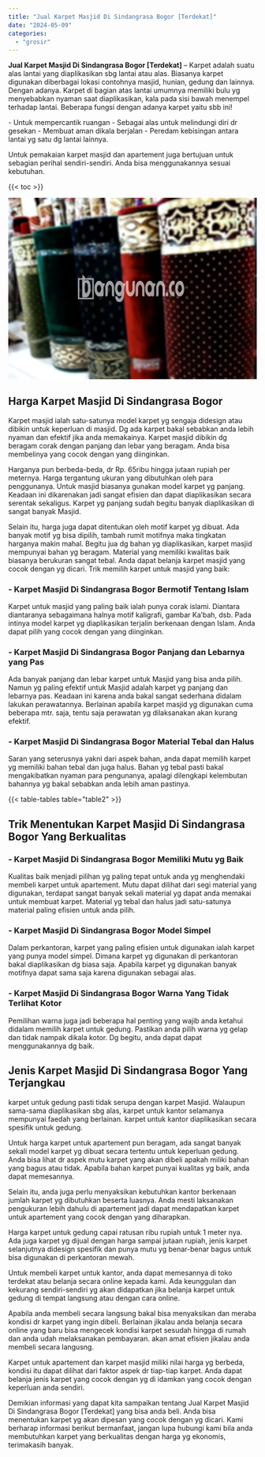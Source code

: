 ```yaml
---
title: "Jual Karpet Masjid Di Sindangrasa Bogor [Terdekat]"
date: "2024-05-09"
categories: 
  - "grosir"
---
```


**Jual Karpet Masjid Di Sindangrasa Bogor \[Terdekat\]** – Karpet adalah suatu alas lantai yang diaplikasikan sbg lantai atau alas. Biasanya karpet digunakan diberbagai lokasi contohnya masjid, hunian, gedung dan lainnya. Dengan adanya. Karpet di bagian atas lantai umumnya memiliki bulu yg menyebabkan nyaman saat diaplikasikan, kala pada sisi bawah menempel terhadap lantai. Beberapa fungsi dengan adanya karpet yaitu sbb ini!

\- Untuk mempercantik ruangan - Sebagai alas untuk melindungi diri dr gesekan - Membuat aman dikala berjalan - Peredam kebisingan antara lantai yg satu dg lantai lainnya.

Untuk pemakaian karpet masjid dan apartement juga bertujuan untuk sebagian perihal sendiri-sendiri. Anda bisa menggunakannya sesuai kebutuhan.

{{< toc >}}

![Jual Karpet Masjid Di Sindangrasa Bogor [Terdekat]](/images/grosir-karpet-murah-52.png)

## Harga Karpet Masjid Di Sindangrasa Bogor

Karpet masjid ialah satu-satunya model karpet yg sengaja didesign atau dibikin untuk keperluan di masjid. Dg ada karpet bakal sebabkan anda lebih nyaman dan efektif jika anda memakainya. Karpet masjid dibikin dg beragam corak dengan panjang dan lebar yang beragam. Anda bisa membelinya yang cocok dengan yang diinginkan.

Harganya pun berbeda-beda, dr Rp. 65ribu hingga jutaan rupiah per meternya. Harga tergantung ukuran yang dibutuhkan oleh para penggunanya. Untuk masjid biasanya gunakan model karpet yg panjang. Keadaan ini dikarenakan jadi sangat efisien dan dapat diaplikasikan secara serentak sekaligus. Karpet yg panjang sudah begitu banyak diaplikasikan di sangat banyak Masjid.

Selain itu, harga juga dapat ditentukan oleh motif karpet yg dibuat. Ada banyak motif yg bisa dipilih, tambah rumit motifnya maka tingkatan harganya makin mahal. Begitu jua dg bahan yg diaplikasikan, karpet masjid mempunyai bahan yg beragam. Material yang memiliki kwalitas baik biasanya berukuran sangat tebal. Anda dapat belanja karpet masjid yang cocok dengan yg dicari. Trik memilih karpet untuk masjid yang baik:

### \- Karpet Masjid Di Sindangrasa Bogor Bermotif Tentang Islam

Karpet untuk masjid yang paling baik ialah punya corak islami. Diantara diantaranya sebagaimana halnya motif kaligrafi, gambar Ka’bah, dsb. Pada intinya model karpet yg diaplikasikan terjalin berkenaan dengan Islam. Anda dapat pilih yang cocok dengan yang diinginkan.

### \- Karpet Masjid Di Sindangrasa Bogor Panjang dan Lebarnya yang Pas

Ada banyak panjang dan lebar karpet untuk Masjid yang bisa anda pilih. Namun yg paling efektif untuk Masjid adalah karpet yg panjang dan lebarnya pas. Keadaan ini karena anda bakal sangat sederhana didalam lakukan perawatannya. Berlainan apabila karpet masjid yg digunakan cuma beberapa mtr. saja, tentu saja perawatan yg dilaksanakan akan kurang efektif.

### \- Karpet Masjid Di Sindangrasa Bogor Material Tebal dan Halus

Saran yang seterusnya yakni dari aspek bahan, anda dapat memilih karpet yg memiliki bahan tebal dan juga halus. Bahan yg tebal pasti bakal mengakibatkan nyaman para pengunanya, apalagi dilengkapi kelembutan bahannya yg bakal sebabkan anda lebih aman pastinya.

{{< table-tables table="table2" >}}

## Trik Menentukan Karpet Masjid Di Sindangrasa Bogor Yang Berkualitas

### \- Karpet Masjid Di Sindangrasa Bogor Memiliki Mutu yg Baik

Kualitas baik menjadi pilihan yg paling tepat untuk anda yg menghendaki membeli karpet untuk apartement. Mutu dapat dilihat dari segi material yang digunakan, terdapat sangat banyak sekali material yg dapat anda memakai untuk membuat karpet. Material yg tebal dan halus jadi satu-satunya material paling efisien untuk anda pilih.

### \- Karpet Masjid Di Sindangrasa Bogor Model Simpel

Dalam perkantoran, karpet yang paling efisien untuk digunakan ialah karpet yang punya model simpel. Dimana karpet yg digunakan di perkantoran bakal diaplikasikan dg biasa saja. Apabila karpet yg digunakan banyak motifnya dapat sama saja karena digunakan sebagai alas.

### \- Karpet Masjid Di Sindangrasa Bogor Warna Yang Tidak Terlihat Kotor

Pemilihan warna juga jadi beberapa hal penting yang wajib anda ketahui didalam memilih karpet untuk gedung. Pastikan anda pilih warna yg gelap dan tidak nampak dikala kotor. Dg begitu, anda dapat dapat menggunakannya dg baik.

## Jenis Karpet Masjid Di Sindangrasa Bogor Yang Terjangkau

karpet untuk gedung pasti tidak serupa dengan karpet Masjid. Walaupun sama-sama diaplikasikan sbg alas, karpet untuk kantor selamanya mempunyai faedah yang berlainan. karpet untuk kantor diaplikasikan secara spesifik untuk gedung.

Untuk harga karpet untuk apartement pun beragam, ada sangat banyak sekali model karpet yg dibuat secara tertentu untuk keperluan gedung. Anda bisa lihat dr aspek mutu karpet yang akan dibeli apakah miliki bahan yang bagus atau tidak. Apabila bahan karpet punyai kualitas yg baik, anda dapat memesannya.

Selain itu, anda juga perlu menyaksikan kebutuhkan kantor berkenaan jumlah karpet yg dibutuhkan beserta luasnya. Anda mesti laksanakan pengukuran lebih dahulu di apartement jadi dapat mendapatkan karpet untuk apartement yang cocok dengan yang diharapkan.

Harga karpet untuk gedung capai ratusan ribu rupiah untuk 1 meter nya. Ada juga karpet yg dijual dengan harga sampai jutaan rupiah, jenis karpet selanjutnya didesign spesifik dan punya mutu yg benar-benar bagus untuk bisa digunakan di perkantoran mewah.

Untuk membeli karpet untuk kantor, anda dapat memesannya di toko terdekat atau belanja secara online kepada kami. Ada keunggulan dan kekurang sendiri-sendiri yg akan didapatkan jika belanja karpet untuk gedung di tempat langsung atau dengan cara online.

Apabila anda membeli secara langsung bakal bisa menyaksikan dan meraba kondisi dr karpet yang ingin dibeli. Berlainan jikalau anda belanja secara online yang baru bisa mengecek kondisi karpet sesudah hingga di rumah dan anda udah melaksanakan pembayaran. akan amat efisien jikalau anda membeli secara langusng.

Karpet untuk apartement dan karpet masjid miliki nilai harga yg berbeda, kondisi itu dapat dilihat dari faktor aspek dr tiap-tiap karpet. Anda dapat belanja jenis karpet yang cocok dengan yg di idamkan yang cocok dengan keperluan anda sendiri.

Demikian informasi yang dapat kita sampaikan tentang Jual Karpet Masjid Di Sindangrasa Bogor \[Terdekat\] yang bisa anda beli. Anda bisa menentukan karpet yg akan dipesan yang cocok dengan yg dicari. Kami berharap informasi berikut bermanfaat, jangan lupa hubungi kami bila anda membutuhkan karpet yang berkualitas dengan harga yg ekonomis, terimakasih banyak.
